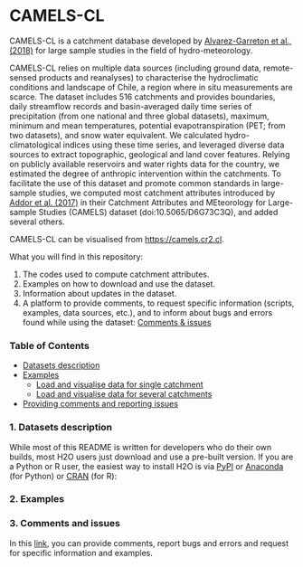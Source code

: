 # CAMELS-CL

CAMELS-CL is a catchment database developed by [Alvarez-Garreton et al., (2018)](https://www.hydrol-earth-syst-sci.net/22/5817/2018/) for large sample studies in the field of hydro-meteorology. 

CAMELS-CL relies on multiple data sources (including ground data, remote-sensed products and reanalyses) to characterise the hydroclimatic conditions and landscape of Chile, a region where in situ measurements are scarce. The dataset includes 516 catchments and provides boundaries, daily streamflow records and basin-averaged daily time series of precipitation (from one national and three global datasets), maximum, minimum and mean temperatures, potential evapotranspiration (PET; from two datasets), and snow water equivalent. We calculated hydro-climatological indices using these time series, and leveraged diverse data sources to extract topographic, geological and land cover features. Relying on publicly available reservoirs and water rights data for the country, we estimated the degree of anthropic intervention within the catchments. To facilitate the use of this dataset and promote common standards in large-sample studies, we computed most catchment attributes introduced by [Addor et al. (2017)](https://www.hydrol-earth-syst-sci.net/21/5293/2017/) in their Catchment Attributes and MEteorology for Large-sample Studies (CAMELS) dataset (doi:10.5065/D6G73C3Q), and added several others.

CAMELS-CL can be visualised from https://camels.cr2.cl. 

What you will find in this repository:

1) The codes used to compute catchment attributes.
2) Examples on how to download and use the dataset.
3) Information about updates in the dataset.
4) A platform to provide comments, to request specific information (scripts, examples, data sources, etc.), and to inform about bugs and errors found while using the dataset: [Comments & issues](https://github.com/calvarezgarreton/camels-cl/issues) 

### Table of Contents

* [Datasets description](#description)
* [Examples](#examples)
    * [Load and visualise data for single catchment](#IssueTracking)
    * [Load and visualise data for several catchments](#OpenSourceResources)
* [Providing comments and reporting issues](#issues)

<a name="description"></a>
### 1. Datasets description

While most of this README is written for developers who do their own builds, most H2O users just download and use a pre-built version.  If you are a Python or R user, the easiest way to install H2O is via [PyPI](https://pypi.python.org/pypi/h2o) or [Anaconda](https://anaconda.org/h2oai/h2o) (for Python) or [CRAN](https://CRAN.R-project.org/package=h2o) (for R):  

<a name="description"></a>
### 2. Examples


<a name="description"></a>
### 3. Comments and issues
In this [link](https://github.com/calvarezgarreton/camels-cl/issues), you can provide comments, report bugs and errors and request for specific information and examples. 

